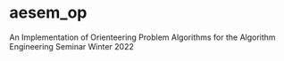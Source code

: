 # aesem_op
An Implementation of Orienteering Problem Algorithms for the Algorithm Engineering Seminar Winter 2022
